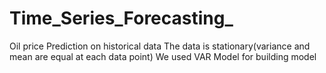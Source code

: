 # Time_Series_Forecasting_
Oil price Prediction on historical data
The data is stationary(variance and mean are equal at each data point)
We used VAR Model for building model

